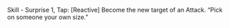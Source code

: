 Skill - 
Surprise
1, Tap: [Reactive] Become the new target of an Attack.
“Pick on someone your own size.”